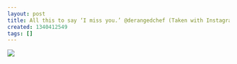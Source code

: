 ```yaml
---
layout: post
title: All this to say ‘I miss you.’ @derangedchef (Taken with Instagram)
created: 1340412549
tags: []
---
```

![](http://24.media.tumblr.com/tumblr_m61oxxCVLI1rsr8w3o1_500.jpg)


